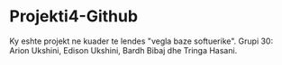 # Projekti4-Github
Ky eshte projekt ne kuader te lendes "vegla baze softuerike".
Grupi 30: Arion Ukshini, Edison Ukshini, Bardh Bibaj dhe Tringa Hasani.
